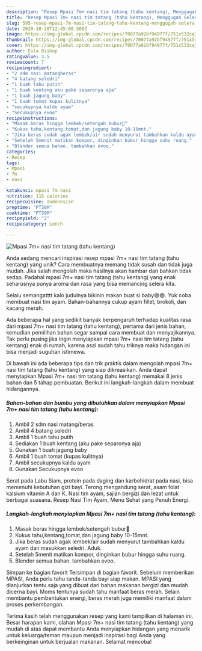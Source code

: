 ```yaml
---
description: "Resep Mpasi 7m+ nasi tim tatang (tahu kentang), Menggugah Selera"
title: "Resep Mpasi 7m+ nasi tim tatang (tahu kentang), Menggugah Selera"
slug: 595-resep-mpasi-7m-nasi-tim-tatang-tahu-kentang-menggugah-selera
date: 2020-10-20T12:45:08.500Z
image: https://img-global.cpcdn.com/recipes/70077a92bf94977f/751x532cq70/mpasi-7m-nasi-tim-tatang-tahu-kentang-foto-resep-utama.jpg
thumbnail: https://img-global.cpcdn.com/recipes/70077a92bf94977f/751x532cq70/mpasi-7m-nasi-tim-tatang-tahu-kentang-foto-resep-utama.jpg
cover: https://img-global.cpcdn.com/recipes/70077a92bf94977f/751x532cq70/mpasi-7m-nasi-tim-tatang-tahu-kentang-foto-resep-utama.jpg
author: Eula Bishop
ratingvalue: 3.5
reviewcount: 7
recipeingredient:
- "2 sdm nasi matangberas"
- "4 batang seledri"
- "1 buah tahu putih"
- "1 buah kentang aku pake separonya aja"
- "1 buah jagung baby"
- "1 buah tomat kupas kulitnya"
- "secukupnya kaldu ayam"
- "Secukupnya evoo"
recipeinstructions:
- "Masak beras hingga lembek/setengah bubur🍲"
- "Kukus tahu,kentang,tomat,dan jagung baby 10-15mnt."
- "Jika beras sudah agak lembek/air sudah menyurut tambahkan kaldu ayam dan masukkan seledri. Aduk."
- "Setelah 5menit matikan kompor, dinginkan bubur hingga suhu ruang."
- "Blender semua bahan. tambahkan evoo."
categories:
- Resep
tags:
- mpasi
- 7m
- nasi

katakunci: mpasi 7m nasi 
nutrition: 116 calories
recipecuisine: Indonesian
preptime: "PT38M"
cooktime: "PT39M"
recipeyield: "2"
recipecategory: Lunch

---
```



![Mpasi 7m+ nasi tim tatang (tahu kentang)](https://img-global.cpcdn.com/recipes/70077a92bf94977f/751x532cq70/mpasi-7m-nasi-tim-tatang-tahu-kentang-foto-resep-utama.jpg)

Anda sedang mencari inspirasi resep mpasi 7m+ nasi tim tatang (tahu kentang) yang unik? Cara membuatnya memang tidak susah dan tidak juga mudah. Jika salah mengolah maka hasilnya akan hambar dan bahkan tidak sedap. Padahal mpasi 7m+ nasi tim tatang (tahu kentang) yang enak seharusnya punya aroma dan rasa yang bisa memancing selera kita.

Selalu semangatttt kalo judulnya bikinin makan buat si baby😄😄. Yuk coba membuat nasi tim ayam. Bahan-bahannya cukup ayam fillet, brokoli, dan kacang merah.

Ada beberapa hal yang sedikit banyak berpengaruh terhadap kualitas rasa dari mpasi 7m+ nasi tim tatang (tahu kentang), pertama dari jenis bahan, kemudian pemilihan bahan segar sampai cara membuat dan menyajikannya. Tak perlu pusing jika ingin menyiapkan mpasi 7m+ nasi tim tatang (tahu kentang) enak di rumah, karena asal sudah tahu triknya maka hidangan ini bisa menjadi suguhan istimewa.


Di bawah ini ada beberapa tips dan trik praktis dalam mengolah mpasi 7m+ nasi tim tatang (tahu kentang) yang siap dikreasikan. Anda dapat menyiapkan Mpasi 7m+ nasi tim tatang (tahu kentang) memakai 8 jenis bahan dan 5 tahap pembuatan. Berikut ini langkah-langkah dalam membuat hidangannya.

<!--inarticleads1-->

##### Bahan-bahan dan bumbu yang dibutuhkan dalam menyiapkan Mpasi 7m+ nasi tim tatang (tahu kentang):

1. Ambil 2 sdm nasi matang/beras
1. Ambil 4 batang seledri
1. Ambil 1 buah tahu putih
1. Sediakan 1 buah kentang (aku pake separonya aja)
1. Gunakan 1 buah jagung baby
1. Ambil 1 buah tomat (kupas kulitnya)
1. Ambil secukupnya kaldu ayam
1. Gunakan Secukupnya evoo


Serat pada Labu Siam, protein pada daging dan karbohidrat pada nasi, bisa memenuhi kebutuhan gizi bayi. Terong mengandung serat, asam folat kalsium vitamin A dan K. Nasi tim ayam, sajian bergizi dan lezat untuk berbagai suasana. Resep Nasi Tim Ayam, Menu Sehat yang Penuh Energi. 

<!--inarticleads2-->

##### Langkah-langkah menyiapkan Mpasi 7m+ nasi tim tatang (tahu kentang):

1. Masak beras hingga lembek/setengah bubur🍲
1. Kukus tahu,kentang,tomat,dan jagung baby 10-15mnt.
1. Jika beras sudah agak lembek/air sudah menyurut tambahkan kaldu ayam dan masukkan seledri. Aduk.
1. Setelah 5menit matikan kompor, dinginkan bubur hingga suhu ruang.
1. Blender semua bahan. tambahkan evoo.


Simpan ke bagian favorit Tersimpan di bagian favorit. Sebelum memberikan MPASI, Anda perlu tahu tanda-tanda bayi siap makan. MPASI yang dianjurkan tentu saja yang dibuat dari bahan makanan bergizi dan mudah dicerna bayi. Moms tentunya sudah tahu manfaat beras merah. Selain membantu pembentukan energi, beras merah juga memiliki manfaat dalam proses perkembangan. 

Terima kasih telah menggunakan resep yang kami tampilkan di halaman ini. Besar harapan kami, olahan Mpasi 7m+ nasi tim tatang (tahu kentang) yang mudah di atas dapat membantu Anda menyiapkan hidangan yang menarik untuk keluarga/teman maupun menjadi inspirasi bagi Anda yang berkeinginan untuk berjualan makanan. Selamat mencoba!
